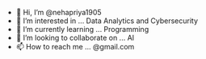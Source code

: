 - 👋 Hi, I’m @nehapriya1905
- 👀 I’m interested in ... Data Analytics and Cybersecurity 
- 🌱 I’m currently learning ... Programming 
- 💞️ I’m looking to collaborate on ... AI
- 📫 How to reach me ... @gmail.com

<!---
nehapriya1905/nehapriya1905 is a ✨ special ✨ repository because its `README.md` (this file) appears on your GitHub profile.
You can click the Preview link to take a look at your changes.
--->

